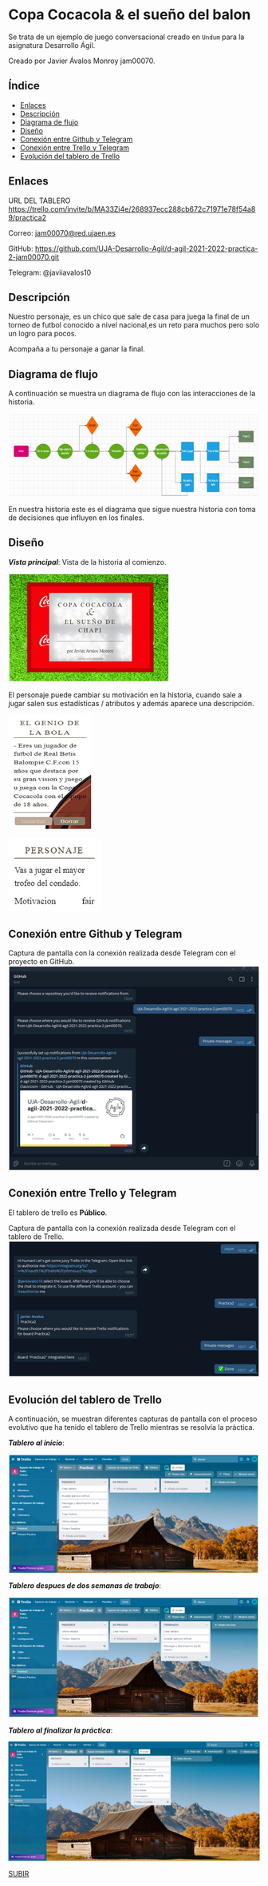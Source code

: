 <a name="top"></a>
# Copa Cocacola & el sueño del balon

Se trata de un ejemplo de juego conversacional creado en `Undum` para la asignatura Desarrollo Ágil.


Creado por Javier Ávalos Monroy jam00070.


## Índice
* [Enlaces](#enlaces)
* [Descripción](#descripcion)
* [Diagrama de flujo](#diagrama)
* [Diseño](#diseno)
* [Conexión entre Github y Telegram](#conexion_git)
* [Conexión entre Trello y Telegram](#conexion_trello)
* [Evolución del tablero de Trello](#evolucion)

<a name="enlaces"></a>
## Enlaces

URL DEL TABLERO
https://trello.com/invite/b/MA33Zi4e/268937ecc288cb672c71971e78f54a89/practica2

Correo: jam00070@red.ujaen.es

GitHub: https://github.com/UJA-Desarrollo-Agil/d-agil-2021-2022-practica-2-jam00070.git

Telegram: @javiiavalos10


<a name="descripcion"></a>
## Descripción

Nuestro personaje, es un chico que sale de casa para juega la final de un torneo de futbol conocido a nivel nacional,es un reto para muchos pero solo un logro para pocos.

Acompaña a tu personaje a ganar la final.

<a name="diagrama"></a>
## Diagrama de flujo

A continuación se muestra un diagrama de flujo con las interacciones de la historia.

![Parece que la carga de la imagen ha fallado](/imagenes/diagramaflujos.png "Diagrama de flujo")

En nuestra historia este es el diagrama que sigue nuestra historia con toma de decisiones que influyen en los finales.

<a name="diseno"></a>
## Diseño

___Vista principal___: Vista de la historia al comienzo.

![Parece que la carga de la imagen ha fallado](/imagenes/diseno.png "Diseño vista principal")

El personaje puede cambiar su motivación en la historia, cuando sale a jugar salen sus estadísticas / atributos y además aparece una descripción.

![Parece que la carga de la imagen ha fallado](/imagenes/izquierda.png "Quien eres")

![Parece que la carga de la imagen ha fallado](/imagenes/derecha.png "Personaje")

<a name="conexion_git"></a>
## Conexión entre Github y Telegram

Captura de pantalla con la conexión realizada desde Telegram con el proyecto en GitHub.
![Parece que la carga de la imagen ha fallado](/imagenes/githubTelegram.png "Conexión entre Telegram y Github")

<a name="conexion_trello"></a>
## Conexión entre Trello y Telegram

El tablero de trello es __Público__.


Captura de pantalla con la conexión realizada desde Telegram con el tablero de Trello.
![Parece que la carga de la imagen ha fallado](/imagenes/trelloTelegram.png "Conexión entre Telegram y Trello")

<a name="evolucion"></a>
## Evolución del tablero de Trello

A continuación, se muestran diferentes capturas de pantalla con el proceso evolutivo que ha tenido el tablero de Trello mientras se resolvía la práctica.


___Tablero al inicio___:

![Parece que la carga de la imagen ha fallado](/imagenes/inicio.png "Tablero al inicio")


___Tablero despues de dos semanas de trabajo___:

![Parece que la carga de la imagen ha fallado](/imagenes/medio.png "Tablero despues de dos semanas de trabajo")


___Tablero al finalizar la práctica___:

![Parece que la carga de la imagen ha fallado](/imagenes/final.png "Tablero al finalizar")


[SUBIR](#top)
